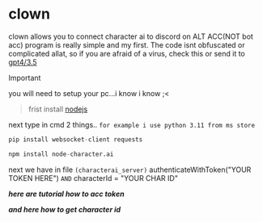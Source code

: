 # clown
clown allows you to connect character ai to discord on ALT ACC(NOT bot acc) program is really simple and my first.
The code isnt obfuscated or complicated allat, so if you are afraid of a virus, check this or send it to [gpt4/3.5](https://chatgpt.com)
> [!IMPORTANT]
> you will need to setup your pc...i know i know ;<

> frist install [nodejs](https://nodejs.org/en)

next type in cmd 2 things..
```for example i use python 3.11 from ms store```
```py
pip install websocket-client requests
```
```py
npm install node-character.ai
```
next we have in file ```(characterai_server)``` authenticateWithToken("YOUR TOKEN HERE") ```AND``` characterId = "YOUR CHAR ID"

***here are tutorial how to acc token***

***and here how to get character id***
